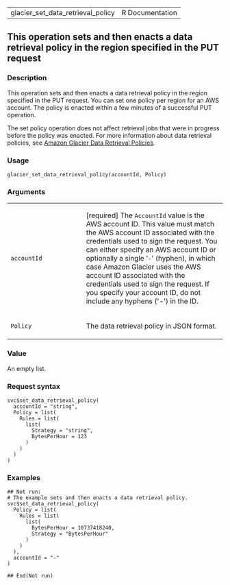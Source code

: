 <table style="width: 100%;">
<tbody>
<tr class="odd">
<td>glacier_set_data_retrieval_policy</td>
<td style="text-align: right;">R Documentation</td>
</tr>
</tbody>
</table>

## This operation sets and then enacts a data retrieval policy in the region specified in the PUT request

### Description

This operation sets and then enacts a data retrieval policy in the
region specified in the PUT request. You can set one policy per region
for an AWS account. The policy is enacted within a few minutes of a
successful PUT operation.

The set policy operation does not affect retrieval jobs that were in
progress before the policy was enacted. For more information about data
retrieval policies, see [Amazon Glacier Data Retrieval
Policies](https://docs.aws.amazon.com/amazonglacier/latest/dev/data-retrieval-policy.html).

### Usage

    glacier_set_data_retrieval_policy(accountId, Policy)

### Arguments

<table>
<colgroup>
<col style="width: 35%" />
<col style="width: 65%" />
</colgroup>
<tbody>
<tr class="odd">
<td><code
id="glacier_set_data_retrieval_policy_:_accountId">accountId</code></td>
<td><p>[required] The <code>AccountId</code> value is the AWS account
ID. This value must match the AWS account ID associated with the
credentials used to sign the request. You can either specify an AWS
account ID or optionally a single '<code>-</code>' (hyphen), in which
case Amazon Glacier uses the AWS account ID associated with the
credentials used to sign the request. If you specify your account ID, do
not include any hyphens ('-') in the ID.</p></td>
</tr>
<tr class="even">
<td><code
id="glacier_set_data_retrieval_policy_:_Policy">Policy</code></td>
<td><p>The data retrieval policy in JSON format.</p></td>
</tr>
</tbody>
</table>

### Value

An empty list.

### Request syntax

    svc$set_data_retrieval_policy(
      accountId = "string",
      Policy = list(
        Rules = list(
          list(
            Strategy = "string",
            BytesPerHour = 123
          )
        )
      )
    )

### Examples

    ## Not run: 
    # The example sets and then enacts a data retrieval policy.
    svc$set_data_retrieval_policy(
      Policy = list(
        Rules = list(
          list(
            BytesPerHour = 10737418240,
            Strategy = "BytesPerHour"
          )
        )
      ),
      accountId = "-"
    )

    ## End(Not run)
